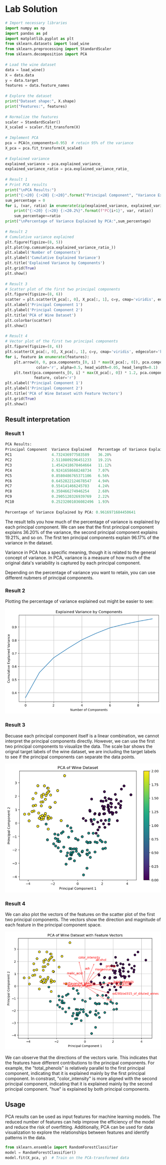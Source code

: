 
# Lab Solution
```python
# Import necessary libraries
import numpy as np
import pandas as pd
import matplotlib.pyplot as plt
from sklearn.datasets import load_wine
from sklearn.preprocessing import StandardScaler
from sklearn.decomposition import PCA

# Load the wine dataset
data = load_wine()
X = data.data
y = data.target
features = data.feature_names

# Explore the dataset
print("Dataset shape:", X.shape)
print("Features:", features)

# Normalize the features
scaler = StandardScaler()
X_scaled = scaler.fit_transform(X)

# Implement PCA
pca = PCA(n_components=0.95)  # retain 95% of the variance
X_pca = pca.fit_transform(X_scaled)

# Explained variance
explained_variance = pca.explained_variance_
explained_variance_ratio = pca.explained_variance_ratio_

# Result 1
# Print PCA results
print("\nPCA Results:")
print("{:<20} {:<20} {:<20}".format("Principal Component", "Variance Explained", "Percentage of Variance Explained"))
sum_percentage = 0
for i, (var, ratio) in enumerate(zip(explained_variance, explained_variance_ratio)):
    print("{:<20} {:<20} {:<20.2%}".format(f"PC{i+1}", var, ratio))
    sum_percentage+=ratio
print("\nPercentage of Variance Explained by PCA:",sum_percentage)

# Result 2
# Cumulative variance explained
plt.figure(figsize=(8, 5))
plt.plot(np.cumsum(pca.explained_variance_ratio_))
plt.xlabel('Number of Components')
plt.ylabel('Cumulative Explained Variance')
plt.title('Explained Variance by Components')
plt.grid(True)
plt.show()

# Result 3
# Scatter plot of the first two principal components
plt.figure(figsize=(8, 6))
scatter = plt.scatter(X_pca[:, 0], X_pca[:, 1], c=y, cmap='viridis', edgecolor='k', s=50)
plt.xlabel('Principal Component 1')
plt.ylabel('Principal Component 2')
plt.title('PCA of Wine Dataset')
plt.colorbar(scatter)
plt.show()

# Result 4
# Vector plot of the first two principal components
plt.figure(figsize=(8, 6))
plt.scatter(X_pca[:, 0], X_pca[:, 1], c=y, cmap='viridis', edgecolor='k', s=50)
for i, feature in enumerate(features):
    plt.arrow(0, 0, pca.components_[0, i] * max(X_pca[:, 0]), pca.components_[1, i] * max(X_pca[:, 1]),
              color='r', alpha=0.5, head_width=0.05, head_length=0.1)
    plt.text(pca.components_[0, i] * max(X_pca[:, 0]) * 1.2, pca.components_[1, i] * max(X_pca[:, 1]) * 1.2,
             feature, color='r')
plt.xlabel('Principal Component 1')
plt.ylabel('Principal Component 2')
plt.title('PCA of Wine Dataset with Feature Vectors')
plt.grid(True)
plt.show()


```

## Result interpretation
### Result 1
```python
PCA Results:
Principal Component  Variance Explained   Percentage of Variance Explained
PC1                  4.732436977583589    36.20%              
PC2                  2.5110809296451233   19.21%              
PC3                  1.4542418678464664   11.12%              
PC4                  0.9241658668248734   7.07%               
PC5                  0.8580486765371106   6.56%               
PC6                  0.6452822124678547   4.94%               
PC7                  0.554141466245783    4.24%               
PC8                  0.350466274946254    2.68%               
PC9                  0.2905120326939769   2.22%               
PC10                 0.25232001036082496  1.93%    

Percentage of Variance Explained by PCA: 0.9616971684450641
```
The result tells you how much of the percentage of variance is explained by each principal component. We can see that the first principal component explains 36.20% of the variance, the second principal component explains 19.21%, and so on. The first ten principal components explain 96.17% of the variance in the dataset. 

Variance in PCA  has a specific meaning, though it is related to the general concept of variance. In PCA, variance is a measure of how much of the original data's variability is captured by each principal component. 

Depending on the percentage of variance you want to retain, you can use different nubmers of principal components. 

### Result 2
Plotting the percentage of variance explained out might be easier to see:

![alt text](./figures/module5/5.lab.1.3.res2.png)

### Result 3
Becuase each principal component itself is a linear combination, we cannot interpret the principal components directly. However, we can use the first two principal components to visualize the data. The scale bar shows the orignal target labels of the wine dataset, we are including the target labels to see if the principal components can separate the data points.

![alt text](./figures/module5/5.lab.1.3.res3.png)

### Result 4
We can also plot the vectors of the features on the scatter plot of the first two principal components. The vectors show the direction and magnitude of each feature in the principal component space.

![alt text](./figures/module5/5.lab.1.3.res4.png)

We can observe that the directions of the vectors varie. This indicates that the features have different contributions to the principal components. For example, the "total_phenols" is relatively parallel to the first principal component, indicating that it is explained mainly by the first principal component. In constrast, "color_intensity" is more aligned with the second principal component, indicating that it is explained mainly by the second principal component. "hue" is explained by both principal components.

## Usage
PCA results can be used as input features for machine learning models. The reduced number of features can help improve the efficiency of the model and reduce the risk of overfitting. Additionally, PCA can be used for data visualization to explore the relationships between features and identify patterns in the data.
```python
from sklearn.ensemble import RandomForestClassifier
model = RandomForestClassifier()
model.fit(X_pca, y)  # Train on the PCA-transformed data
```